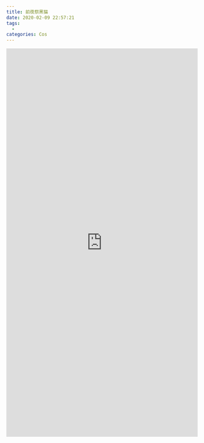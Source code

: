 ```yaml
---
title: 前夜祭黑猫
date: 2020-02-09 22:57:21
tags:
  -
categories: Cos
---
```


<iframe style="border: 0; width: 100%; height: 1024px;" src="https://t.bilibili.com/h5/dynamic/detail/54531767?tab=1&type=2"/>
